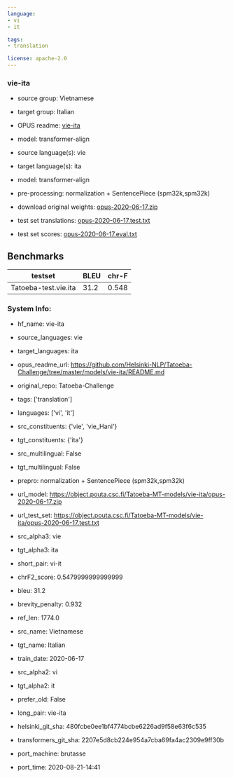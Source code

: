```yaml
---
language: 
- vi
- it

tags:
- translation

license: apache-2.0
---
```


### vie-ita

* source group: Vietnamese 
* target group: Italian 
*  OPUS readme: [vie-ita](https://github.com/Helsinki-NLP/Tatoeba-Challenge/tree/master/models/vie-ita/README.md)

*  model: transformer-align
* source language(s): vie
* target language(s): ita
* model: transformer-align
* pre-processing: normalization + SentencePiece (spm32k,spm32k)
* download original weights: [opus-2020-06-17.zip](https://object.pouta.csc.fi/Tatoeba-MT-models/vie-ita/opus-2020-06-17.zip)
* test set translations: [opus-2020-06-17.test.txt](https://object.pouta.csc.fi/Tatoeba-MT-models/vie-ita/opus-2020-06-17.test.txt)
* test set scores: [opus-2020-06-17.eval.txt](https://object.pouta.csc.fi/Tatoeba-MT-models/vie-ita/opus-2020-06-17.eval.txt)

## Benchmarks

| testset               | BLEU  | chr-F |
|-----------------------|-------|-------|
| Tatoeba-test.vie.ita 	| 31.2 	| 0.548 |


### System Info: 
- hf_name: vie-ita

- source_languages: vie

- target_languages: ita

- opus_readme_url: https://github.com/Helsinki-NLP/Tatoeba-Challenge/tree/master/models/vie-ita/README.md

- original_repo: Tatoeba-Challenge

- tags: ['translation']

- languages: ['vi', 'it']

- src_constituents: {'vie', 'vie_Hani'}

- tgt_constituents: {'ita'}

- src_multilingual: False

- tgt_multilingual: False

- prepro:  normalization + SentencePiece (spm32k,spm32k)

- url_model: https://object.pouta.csc.fi/Tatoeba-MT-models/vie-ita/opus-2020-06-17.zip

- url_test_set: https://object.pouta.csc.fi/Tatoeba-MT-models/vie-ita/opus-2020-06-17.test.txt

- src_alpha3: vie

- tgt_alpha3: ita

- short_pair: vi-it

- chrF2_score: 0.5479999999999999

- bleu: 31.2

- brevity_penalty: 0.932

- ref_len: 1774.0

- src_name: Vietnamese

- tgt_name: Italian

- train_date: 2020-06-17

- src_alpha2: vi

- tgt_alpha2: it

- prefer_old: False

- long_pair: vie-ita

- helsinki_git_sha: 480fcbe0ee1bf4774bcbe6226ad9f58e63f6c535

- transformers_git_sha: 2207e5d8cb224e954a7cba69fa4ac2309e9ff30b

- port_machine: brutasse

- port_time: 2020-08-21-14:41